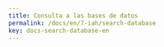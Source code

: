```yaml
---
title: Consulta a las bases de datos
permalink: /docs/en/7-iah/search-database
key: docs-search-database-en
---
```

